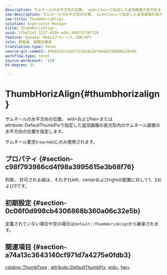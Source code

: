```yaml
---
description: サムネールの水平方向の位置。 wid=とhei=で指定した返信画像の長方形または属性DefaultThumbPixで指定した返信画像のサムネール画像の水平方向の位置を指定します。
seo-description: サムネールの水平方向の位置。 wid=とhei=で指定した返信画像の長方形または属性DefaultThumbPixで指定した返信画像のサムネール画像の水平方向の位置を指定します。
seo-title: ThumbHorizAlign
solution: Experience Manager
title: ThumbHorizAlign
uuid: 2fbe71e2-1227-415b-ad4c-0d0752f8f729
feature: Dynamic Mediaクラシック，SDK/API
role: 開発者、業務従事者
translation-type: tm+mt
source-git-commit: 469d1a5c43a972116a8a2efb0de5708800130a99
workflow-type: tm+mt
source-wordcount: '124'
ht-degree: 3%

---
```



# ThumbHorizAlign{#thumbhorizalign}

サムネールの水平方向の位置。 wid=およびhei=またはattribute::DefaultThumbPixで指定した返信画像の長方形内のサムネール画像の水平方向の位置を指定します。

サムネール要求(`req=tmb`)にのみ使用されます。

## プロパティ {#section-c98f793986cd4f98a3995615e3b68f76}

列挙。 許可される値は、それぞれleft、centerおよびrightの配置に対して1、2および3です。

## 初期設定 {#section-0c06f0d998cb4306868b360a06c32e5b}

定義されていない場合や空の場合は`default::ThumbHorizAlign`から継承されます。

## 関連項目 {#section-a74a13c3643140cf971d7a4275e0fdb3}

[catalog::ThumbType](../../../../../is-api/image-catalog/image-serving-api-ref/c-image-catalog-reference/c-image-svg-data-reference/c-image-data-reference/r-thumbtype-cat.md#reference-41149ddffc8749cba2f8d9c8e2611e03) ,  [attribute::DefaultThumbPix](../../../../../is-api/image-catalog/image-serving-api-ref/c-image-catalog-reference/c-attributes-reference/r-defaultthumbpix.md#reference-cf52bb74bed2466e8bc8adb0cacd6141),  [wid=](../../../../../is-api/http-ref/image-serving-api-ref/c-http-protocol-reference/c-command-reference/r-is-http-wid.md#reference-bfeadcb67bf4485f851eb21345527e47),  [hei=](../../../../../is-api/http-ref/image-serving-api-ref/c-http-protocol-reference/c-command-reference/r-is-http-hei.md#reference-6d6f556ccc0e4b98a815e8a5c1944a96)
